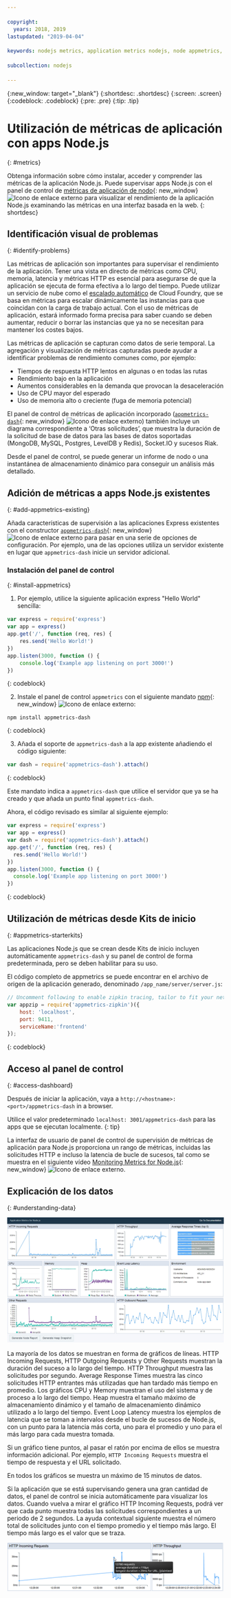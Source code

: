 ```yaml
---

copyright:
  years: 2018, 2019
lastupdated: "2019-04-04"

keywords: nodejs metrics, application metrics nodejs, node appmetrics, nodejs autoscaling, nodejs dash, appmetrics-dashs nodejs

subcollection: nodejs

---
```


{:new_window: target="_blank"}
{:shortdesc: .shortdesc}
{:screen: .screen}
{:codeblock: .codeblock}
{:pre: .pre}
{:tip: .tip}

# Utilización de métricas de aplicación con apps Node.js
{: #metrics}

Obtenga información sobre cómo instalar, acceder y comprender las métricas de la aplicación Node.js. Puede supervisar apps Node.js con el panel de control de [métricas de aplicación de nodo](https://developer.ibm.com/open/projects/node-application-metrics/){: new_window} ![Icono de enlace externo](../icons/launch-glyph.svg "Icono de enlace externo") para visualizar el rendimiento de la aplicación Node.js examinando las métricas en una interfaz basada en la web.
{: shortdesc}

## Identificación visual de problemas
{: #identify-problems}

Las métricas de aplicación son importantes para supervisar el rendimiento de la aplicación. Tener una vista en directo de métricas como CPU, memoria, latencia y métricas HTTP es esencial para asegurarse de que la aplicación se ejecuta de forma efectiva a lo largo del tiempo. Puede utilizar un servicio de nube como el [escalado automático](/docs/services/Auto-Scaling?topic=services/Auto-Scaling-get-started#get-started) de Cloud Foundry, que se basa en métricas para escalar dinámicamente las instancias para que coincidan con la carga de trabajo actual. Con el uso de métricas de aplicación, estará informado forma precisa para saber cuando se deben aumentar, reducir o borrar las instancias que ya no se necesitan para mantener los costes bajos.

Las métricas de aplicación se capturan como datos de serie temporal. La agregación y visualización de métricas capturadas puede ayudar a identificar problemas de rendimiento comunes como, por ejemplo:

* Tiempos de respuesta HTTP lentos en algunas o en todas las rutas
* Rendimiento bajo en la aplicación
* Aumentos considerables en la demanda que provocan la desaceleración
* Uso de CPU mayor del esperado
* Uso de memoria alto o creciente (fuga de memoria potencial)

El panel de control de métricas de aplicación incorporado ([`appmetrics-dash`](https://github.com/RuntimeTools/appmetrics-dash){: new_window} ![Icono de enlace externo](../icons/launch-glyph.svg "Icono de enlace externo")) también incluye un diagrama correspondiente a ‘Otras solicitudes’, que muestra la duración de la solicitud de base de datos para las bases de datos soportadas (MongoDB, MySQL, Postgres, LevelDB y Redis), Socket.IO y sucesos Riak.

Desde el panel de control, se puede generar un informe de nodo o una instantánea de almacenamiento dinámico para conseguir un análisis más detallado.

## Adición de métricas a apps Node.js existentes
{: #add-appmetrics-existing}

Añada características de supervisión a las aplicaciones Express existentes con el constructor [`appmetrics-dash`](https://github.com/RuntimeTools/appmetrics-dash){: new_window} ![Icono de enlace externo](../icons/launch-glyph.svg "Icono de enlace externo") para pasar en una serie de opciones de configuración. Por ejemplo, una de las opciones utiliza un servidor existente en lugar que `appmetrics-dash` inicie un servidor adicional.

### Instalación del panel de control
{: #install-appmetrics}

1. Por ejemplo, utilice la siguiente aplicación express "Hello World" sencilla:
  ```js
  var express = require('express')
  var app = express()
  app.get('/', function (req, res) {
      res.send('Hello World!')
  })
  app.listen(3000, function () {
      console.log('Example app listening on port 3000!')
  })
  ```
  {: codeblock}

2. Instale el panel de control `appmetrics` con el siguiente mandato [npm](https://nodejs.org/){: new_window} ![Icono de enlace externo](../icons/launch-glyph.svg "Icono de enlace externo"):
  ```
  npm install appmetrics-dash
  ```
  {: codeblock}

3. Añada el soporte de `appmetrics-dash` a la app existente añadiendo el código siguiente:
  ```js
  var dash = require('appmetrics-dash').attach()
  ```
  {: codeblock}

  Este mandato indica a `appmetrics-dash` que utilice el servidor que ya se ha creado y que añada un punto final `appmetrics-dash`.

  Ahora, el código revisado es similar al siguiente ejemplo:
  ```js
  var express = require('express')
  var app = express()
  var dash = require('appmetrics-dash').attach()
  app.get('/', function (req, res) {
    res.send('Hello World!')
  })
  app.listen(3000, function () {
    console.log('Example app listening on port 3000!')
  })
  ```
  {: codeblock}

## Utilización de métricas desde Kits de inicio
{: #appmetrics-starterkits}

Las aplicaciones Node.js que se crean desde Kits de inicio incluyen automáticamente `appmetrics-dash` y su panel de control de forma predeterminada, pero se deben habilitar para su uso.

El código completo de appmetrics se puede encontrar en el archivo de origen de la aplicación generado, denominado `/app_name/server/server.js`:
```js
// Uncomment following to enable zipkin tracing, tailor to fit your network configuration:
var appzip = require('appmetrics-zipkin')({
    host: 'localhost',
    port: 9411,
    serviceName:'frontend'
});
```
{: codeblock}

## Acceso al panel de control
{: #access-dashboard}

Después de iniciar la aplicación, vaya a `http://<hostname>:<port>/appmetrics-dash` in a browser.

Utilice el valor predeterminado `localhost: 3001/appmetrics-dash` para las apps que se ejecutan localmente.
{: tip}

La interfaz de usuario de panel de control de supervisión de métricas de aplicación para Node.js proporciona un rango de métricas, incluidas las solicitudes HTTP e incluso la latencia de bucle de sucesos, tal como se muestra en el siguiente vídeo [Monitoring Metrics for Node.js](https://www.youtube.com/watch?v=7hV8gKlMYLs&feature=youtu.be){: new_window} ![Icono de enlace externo](../icons/launch-glyph.svg "Icono de enlace externo").

## Explicación de los datos
{: #understanding-data}

![Panel de control de appmetrics](images/appmetricsdash-1.png)

La mayoría de los datos se muestran en forma de gráficos de líneas. HTTP Incoming Requests, HTTP Outgoing Requests y Other Requests muestran la duración del suceso a lo largo del tiempo. HTTP Throughput muestra las solicitudes por segundo. Average Response Times muestra las cinco solicitudes HTTP entrantes más utilizadas que han tardado más tiempo en promedio. Los gráficos CPU y Memory muestran el uso del sistema y de proceso a lo largo del tiempo. Heap muestra el tamaño máximo de almacenamiento dinámico y el tamaño de almacenamiento dinámico utilizado a lo largo del tiempo. Event Loop Latency muestra los ejemplos de latencia que se toman a intervalos desde el bucle de sucesos de Node.js, con un punto para la latencia más corta, uno para el promedio y uno para el más largo para cada muestra tomada.

Si un gráfico tiene puntos, al pasar el ratón por encima de ellos se muestra información adicional. Por ejemplo, `HTTP Incoming Requests` muestra el tiempo de respuesta y el URL solicitado.

En todos los gráficos se muestra un máximo de 15 minutos de datos.

Si la aplicación que se está supervisando genera una gran cantidad de datos, el panel de control se inicia automáticamente para visualizar los datos. Cuando vuelva a mirar el gráfico HTTP Incoming Requests, podrá ver que cada punto muestra todas las solicitudes correspondientes a un periodo de 2 segundos. La ayuda contextual siguiente muestra el número total de solicitudes junto con el tiempo promedio y el tiempo más largo. El tiempo más largo es el valor que se traza.

![Mostrar ayuda contextual](images/tooltip-1.png)




